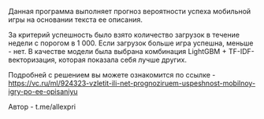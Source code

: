 Данная программа выполняет прогноз вероятности успеха мобильной игры на основании текста ее описания.

За критерий успешность было взято количество загрузок в течение недели с порогом в 1 000.
Если загрузок больше игра успешна, меньше - нет.
В качестве модели была выбрана комбинация LightGBM + TF-IDF-векторизация,
которая показала себя лучше других.

Подробней с решением вы можете ознакомится по ссылке - https://vc.ru/ml/924323-vzletit-ili-net-prognoziruem-uspeshnost-mobilnoy-igry-po-ee-opisaniyu

Автор - t.me/allexpri
